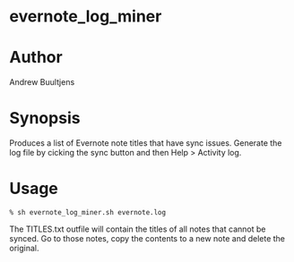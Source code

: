 # evernote_log_miner

# Author
Andrew Buultjens

# Synopsis
Produces a list of Evernote note titles that have sync issues. Generate the log file by cicking the sync button and then  Help > Activity log.

# Usage
```
% sh evernote_log_miner.sh evernote.log
```
The TITLES.txt outfile will contain the titles of all notes that cannot be synced. Go to those notes, copy the contents to a new note and delete the original.
